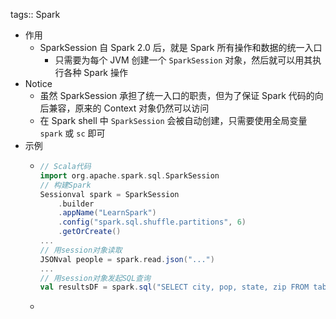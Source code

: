 tags:: Spark

- 作用
	- SparkSession 自 Spark 2.0 后，就是 Spark 所有操作和数据的统一入口
		- 只需要为每个 JVM 创建一个 `SparkSession` 对象，然后就可以用其执行各种 Spark 操作
- Notice
	- 虽然 SparkSession 承担了统一入口的职责，但为了保证 Spark 代码的向后兼容，原来的 Context 对象仍然可以访问
	- 在 Spark shell 中 `SparkSession` 会被自动创建，只需要使用全局变量 `spark` 或 `sc` 即可
- 示例
	- ``` scala
	  // Scala代码
	  import org.apache.spark.sql.SparkSession
	  // 构建Spark
	  Sessionval spark = SparkSession
	      .builder
	      .appName("LearnSpark")
	      .config("spark.sql.shuffle.partitions", 6)
	      .getOrCreate()
	  ...
	  // 用session对象读取
	  JSONval people = spark.read.json("...")
	  ...
	  // 用session对象发起SQL查询
	  val resultsDF = spark.sql("SELECT city, pop, state, zip FROM table_name")
	  ```
	-